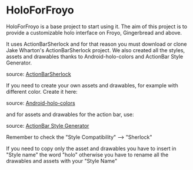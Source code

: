 HoloForFroyo
============

HoloForFroyo is a base project to start using it. The aim of this project is to provide a customizable holo interface on Froyo, Gingerbread and above.

It uses ActionBarSherlock and for that reason you must download or clone Jake Wharton's ActionBarSherlock project. We also created all the styles, assets and drawables
thanks to Android-holo-colors and ActionBar Style Generator.

source: <a href="https://github.com/JakeWharton/ActionBarSherlock">ActionBarSherlock</a>

If you need to create your own assets and drawables, for example with different color. Create it here:

source: <a href="http://android-holo-colors.com/">Android-holo-colors</a>

and for assets and drawables for the action bar, use:

source: <a href="http://jgilfelt.github.com/android-actionbarstylegenerator/">ActionBar Style Generator</a>

Remember to check the "Style Compatibility" --> "Sherlock"

If you need to copy only the asset and drawables you have to insert in "Style name" the word "holo" otherwise you have to rename all the drawables and assets with
your "Style Name"